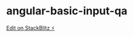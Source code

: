 # angular-basic-input-qa

[Edit on StackBlitz ⚡️](https://stackblitz.com/edit/angular-basic-input-qa)